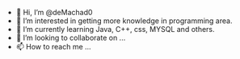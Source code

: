 - 👋 Hi, I’m @deMachad0
- 👀 I’m interested in getting more knowledge in programming area.
- 🌱 I’m currently learning Java, C++, css, MYSQL and others.
- 💞️ I’m looking to collaborate on ...
- 📫 How to reach me ...

<!---
deMachad0/deMachad0 is a ✨ special ✨ repository because its `README.md` (this file) appears on your GitHub profile.
You can click the Preview link to take a look at your changes.
--->
